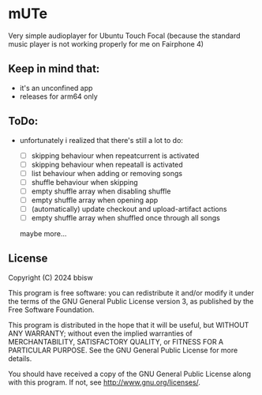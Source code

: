 # mUTe

Very simple audioplayer for Ubuntu Touch Focal (because the standard music player is not working properly for me on Fairphone 4)

## Keep in mind that:

- it's an unconfined app    
- releases for arm64 only

## ToDo:

- unfortunately i realized that there's still a lot to do:

  - [ ] skipping behaviour when repeatcurrent is activated
  - [ ] skipping behaviour when repeatall is activated
  - [ ] list behaviour when adding or removing songs
  - [ ] shuffle behaviour when skipping
  - [ ] empty shuffle array when disabling shuffle
  - [ ] empty shuffle array when opening app
  - [ ] (automatically) update checkout and upload-artifact actions
  - [ ] empty shuffle array when shuffled once through all songs

  maybe more...

## License

Copyright (C) 2024  bbisw

This program is free software: you can redistribute it and/or modify it under
the terms of the GNU General Public License version 3, as published by the
Free Software Foundation.

This program is distributed in the hope that it will be useful, but WITHOUT ANY
WARRANTY; without even the implied warranties of MERCHANTABILITY, SATISFACTORY
QUALITY, or FITNESS FOR A PARTICULAR PURPOSE.  See the GNU General Public License
for more details.

You should have received a copy of the GNU General Public License along with
this program. If not, see <http://www.gnu.org/licenses/>.
